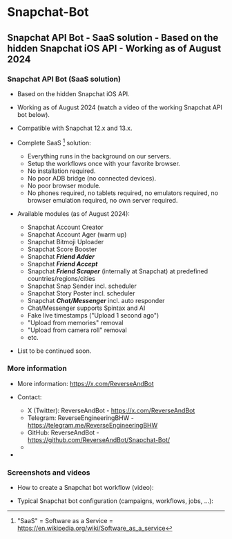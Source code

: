 # Snapchat-Bot

## Snapchat API Bot - SaaS solution - Based on the hidden Snapchat iOS API - Working as of August 2024

### Snapchat API Bot (SaaS solution)

- Based on the hidden Snapchat iOS API.

- Working as of August 2024 (watch a video of the working Snapchat API bot below).

- Compatible with Snapchat 12.x and 13.x.

- Complete SaaS [^1] solution:

  - Everything runs in the background on our servers.
  - Setup the workflows once with your favorite browser.
  - No installation required.
  - No poor ADB bridge (no connected devices).
  - No poor browser module.
  - No phones required, no tablets required, no emulators required, no browser emulation required, no own server required.

- Available modules (as of August 2024):

  - Snapchat Account Creator
  - Snapchat Account Ager (warm up)
  - Snapchat Bitmoji Uploader
  - Snapchat Score Booster
  - Snapchat ***Friend Adder***
  - Snapchat ***Friend Accept***
  - Snapchat ***Friend Scraper*** (internally at Snapchat) at predefined countries/regions/cities
  - Snapchat Snap Sender incl. scheduler
  - Snapchat Story Poster incl. scheduler
  - Snapchat ***Chat/Messenger*** incl. auto responder
  - Chat/Messenger supports Spintax and AI
  - Fake live timestamps ("Upload 1 second ago")
  - "Upload from memories" removal
  - "Upload from camera roll" removal
  - etc.

- List to be continued soon.


### More information

- More information: https://x.com/ReverseAndBot

- Contact:

  - X (Twitter): ReverseAndBot - https://x.com/ReverseAndBot
  - Telegram: ReverseEngineeringBHW - https://telegram.me/ReverseEngineeringBHW
  - GitHub: ReverseAndBot - https://github.com/ReverseAndBot/Snapchat-Bot/
  -

- [^1]: "SaaS" = Software as a Service = https://en.wikipedia.org/wiki/Software_as_a_service


### Screenshots and videos

- How to create a Snapchat bot workflow (video):



- Typical Snapchat bot configuration (campaigns, workflows, jobs, ...):



